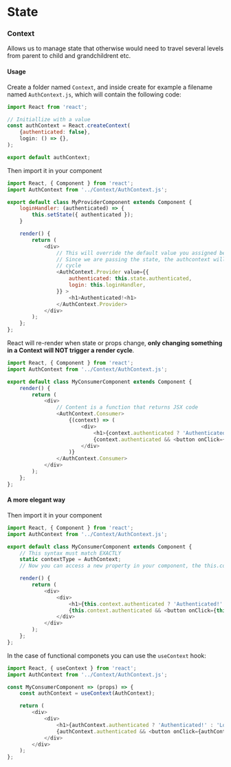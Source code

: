 # State

### Context
Allows us to manage state that otherwise would need to travel several levels from parent to child and grandchildrent etc.

#### Usage
Create a folder named `Context`, and inside create for example a filename named `AuthContext.js`, which will contain the following code:
```javascript
import React from 'react';

// Initiallize with a value
const authContext = React.createContext(
	{authenticated: false},
	login: () => {},
);

export default authContext;
```
Then import it in your component
```javascript
import React, { Component } from 'react';
import AuthContext from '../Context/AuthContext.js';

export default class MyProviderComponent extends Component {
	loginHandler: (authenticated) => {
		this.setState({ authenticated });
	}

	render() {
		return (
			<div>
				// This will override the default value you assigned before
				// Since we are passing the state, the authcontext will update when the state updates and triggers a new render
				// cycle
				<AuthContext.Provider value={{
					authenticated: this.state.authenticated,
					login: this.loginHandler,
				}} >
					<h1>Authenticated!<h1>
				</AuthContext.Provider>
			</div>
		);
	};
};
```
React will re-render when state or props change, **only changing something in a Context will NOT trigger a render cycle**. 

```javascript
import React, { Component } from 'react';
import AuthContext from '../Context/AuthContext.js';

export default class MyConsumerComponent extends Component {
	render() {
		return (
			<div>
				// Content is a function that returns JSX code
				<AuthContext.Consumer>
					{(context) => (
						<div>	
							<h1>{context.authenticated ? 'Authenticated!' : 'Login to continue...'}<h1>
							{context.authenticated && <button onClick={context.login}>Login</button>}
						</div>
					)}
				</AuthContext.Consumer>
			</div>
		);
	};
};
```

#### A more elegant way
Then import it in your component
```javascript
import React, { Component } from 'react';
import AuthContext from '../Context/AuthContext.js';

export default class MyConsumerComponent extends Component {
	// This syntax must match EXACTLY
	static contextType = AuthContext;
	// Now you can access a new property in your component, the this.context

	render() {
		return (
			<div>
				<div>	
					<h1>{this.context.authenticated ? 'Authenticated!' : 'Login to continue...'}<h1>
					{this.context.authenticated && <button onClick={this.context.login}>Login</button>}
				</div>
			</div>
		);
	};
};
```
In the case of functional componets you can use the `useContext` hook:
```javascript
import React, { useContext } from 'react';
import AuthContext from '../Context/AuthContext.js';

const MyConsumerComponent => (props) => {
	const authContext = useContext(AuthContext);

	return (
		<div>
			<div>	
				<h1>{authContext.authenticated ? 'Authenticated!' : 'Login to continue...'}<h1>
				{authContext.authenticated && <button onClick={authContext.login}>Login</button>}
			</div>
		</div>
	);
};
```